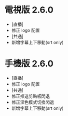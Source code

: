 # 電視版 2.6.0

* [直播]
* 修正 logo 配置
* [共通]
* 新增字幕上下移動(srt only)

# 手機版 2.6.0

* [直播]
* 修正 logo 配置
* [共通]
* 修正推送剪貼板閃退
* 修正深色模式切換閃退
* 新增字幕上下移動(srt only)